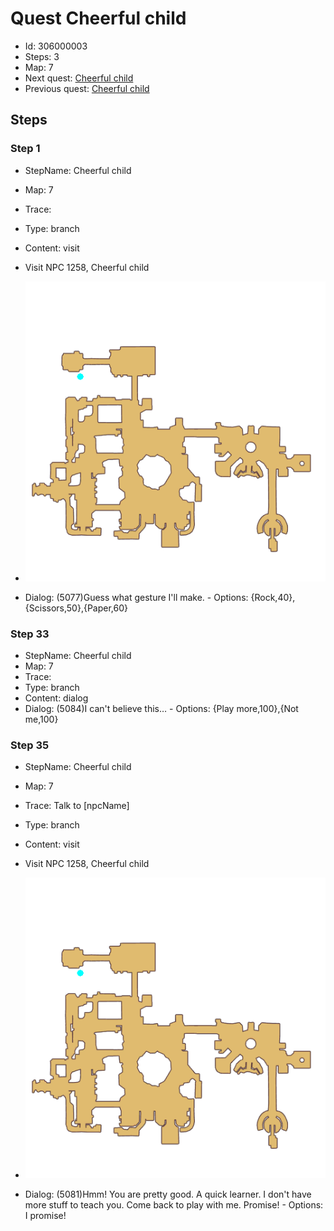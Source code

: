# Quest Cheerful child

- Id: 306000003
- Steps: 3
- Map: 7
- Next quest: [Cheerful child](306000004.md)
- Previous quest: [Cheerful child](306000002.md)

## Steps

### Step 1
- StepName:  Cheerful child
- Map:  7
- Trace:  
- Type:  branch
- Content:  visit
- Visit NPC 1258, Cheerful child

- ![images/306000003_1.png](images/306000003_1.png)
- Dialog: (5077)Guess what gesture I'll make. - Options: {Rock,40},{Scissors,50},{Paper,60}


### Step 33
- StepName:  Cheerful child
- Map:  7
- Trace:  
- Type:  branch
- Content:  dialog
- Dialog: (5084)I can't believe this…  - Options: {Play more,100},{Not me,100}


### Step 35
- StepName:  Cheerful child
- Map:  7
- Trace:  Talk to [npcName]
- Type:  branch
- Content:  visit
- Visit NPC 1258, Cheerful child

- ![images/306000003_35.png](images/306000003_35.png)
- Dialog: (5081)Hmm! You are pretty good. A quick learner. I don't have more stuff to teach you. Come back to play with me. Promise! - Options: I promise!


